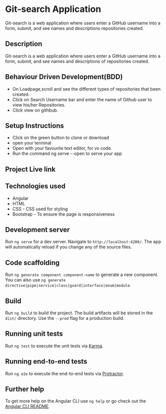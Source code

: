 # Git-search Application
Git-search is a web application where users enter a GitHub username into a form, submit, and see names and descriptions repositories created.

## Description 
Git-search is a web application where users enter a GitHub username into a form, submit, and see names and descriptions of repositories created.


## Behaviour Driven Development(BDD)

* On Loadpage,scroll and see the different types of  repositories  that  been created.
* Click on Search Username bar  and enter the name of Github user to view his/her Repositories.
* Click view on githbub.
## Setup Instructions

* Click on the green button to clone or download
* open your terminal
* Open with your favourite text editor, for vs code.
* Run the command ng serve --open to serve your app

## Project Live link


## Technologies used 
* Angular
* HTML
* CSS - CSS used for styling 
* Bootstrap - To ensure the page is responsiveness 






















## Development server

Run `ng serve` for a dev server. Navigate to `http://localhost:4200/`. The app will automatically reload if you change any of the source files.

## Code scaffolding

Run `ng generate component component-name` to generate a new component. You can also use `ng generate directive|pipe|service|class|guard|interface|enum|module`.

## Build

Run `ng build` to build the project. The build artifacts will be stored in the `dist/` directory. Use the `--prod` flag for a production build.

## Running unit tests

Run `ng test` to execute the unit tests via [Karma](https://karma-runner.github.io).

## Running end-to-end tests

Run `ng e2e` to execute the end-to-end tests via [Protractor](http://www.protractortest.org/).

## Further help

To get more help on the Angular CLI use `ng help` or go check out the [Angular CLI README](https://github.com/angular/angular-cli/blob/master/README.md).
